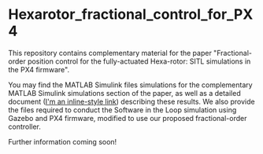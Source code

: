 # Hexarotor_fractional_control_for_PX4
This repository contains complementary material for the paper "Fractional-order position control for the fully-actuated Hexa-rotor: SITL simulations in the PX4 firmware".

You may find the MATLAB Simulink files simulations for the complementary MATLAB Simulink simulations section of the paper, as well as a detailed document ([I'm an inline-style link](https://www.google.com)) describing these results.
We also provide the files required to conduct the Software in the Loop simulation using Gazebo and PX4 firmware, modified to use our proposed fractional-order controller.

Further information coming soon!

